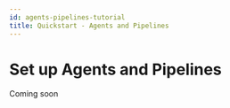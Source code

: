 ```yaml
---
id: agents-pipelines-tutorial
title: Quickstart - Agents and Pipelines
---
```

# Set up Agents and Pipelines

Coming soon